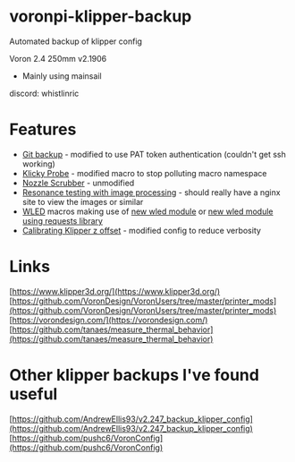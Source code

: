 # voronpi-klipper-backup
Automated backup of klipper config

Voron 2.4 250mm v2.1906
- Mainly using mainsail

discord: whistlinric

# Features
- [Git backup](https://github.com/th33xitus/kiauh/wiki/How-to-autocommit-config-changes-to-github%3F) - modified to use PAT token authentication (couldn't get ssh working)
- [Klicky Probe](https://github.com/jlas1/Klicky-Probe) - modified macro to stop polluting macro namespace
- [Nozzle Scrubber](https://github.com/VoronDesign/VoronUsers/tree/master/printer_mods/edwardyeeks/Decontaminator_Purge_Bucket_&_Nozzle_Scrubber) - unmodified
- [Resonance testing with image processing](https://www.klipper3d.org/Measuring_Resonances.html) - should really have a nginx site to view the images or similar
- [WLED](https://kno.wled.ge/) macros making use of [new wled module](https://github.com/richardjm/klipper/blob/richardjm/wled-module/klippy/extras/wled.py) or [new wled module using requests library](https://github.com/richardjm/klipper/blob/richardjm/wled-module-requests/klippy/extras/wled.py)
- [Calibrating Klipper z offset](https://github.com/protoloft/klipper_z_calibration) - modified config to reduce verbosity

# Links

[https://www.klipper3d.org/](https://www.klipper3d.org/)  
[https://github.com/VoronDesign/VoronUsers/tree/master/printer_mods](https://github.com/VoronDesign/VoronUsers/tree/master/printer_mods)  
[https://vorondesign.com/](https://vorondesign.com/)  
[https://github.com/tanaes/measure_thermal_behavior](https://github.com/tanaes/measure_thermal_behavior)  

# Other klipper backups I've found useful
[https://github.com/AndrewEllis93/v2.247_backup_klipper_config](https://github.com/AndrewEllis93/v2.247_backup_klipper_config)  
[https://github.com/pushc6/VoronConfig](https://github.com/pushc6/VoronConfig)  
